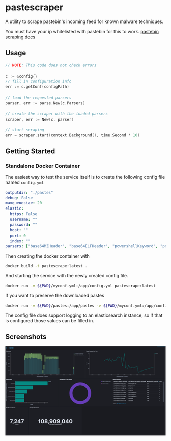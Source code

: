 # pastescraper

A utility to scrape pastebin's incoming feed for known malware techniques.

You must have your ip whitelisted with pastebin for this to work.
[pastebin scraping docs](https://pastebin.com/doc_scraping_api)

## Usage

```go
// NOTE: This code does not check errors

c := &config{}
// fill in configuration info
err := c.getConf(configPath)

// load the requested parsers
parser, err := parse.New(c.Parsers)

// create the scraper with the loaded parsers
scraper, err := New(c, parser)

// start scraping
err = scraper.start(context.Background(), time.Second * 10)
```
## Getting Started

### Standalone Docker Container
The easiest way to test the service itself is to create the following config file named `config.yml`

```yaml
outputdir: "./pastes"
debug: False
maxqueuesize: 20
elastic:
  https: False
  username: ""
  password: ""
  host: ""
  port: 0
  index: ""
parsers: ["base64MZHeader", "base64ELFHeader", "powershellKeyword", "powershellScript", "powershellWebClient", "pythonSyscall", "bashHeader", "vbsInvocation", "powershellFromBase64"]

```

Then creating the docker container with
```bash
docker build -t pastescrape:latest .
```

And starting the service with the newly created config file.

```bash
docker run -v ${PWD}/myconf.yml:/app/config.yml pastescrape:latest
```

If you want to preserve the downloaded pastes

```bash
docker run -v ${PWD}/pastes:/app/pastes -v ${PWD}/myconf.yml:/app/config.yml pastescrape:latest
```

The config file does support logging to an elasticsearch instance, so if that is configured those values can be filled in.

## Screenshots

![Example Dashboard](screenshots/elk1.png)